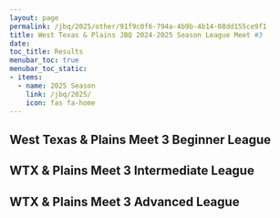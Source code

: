 ```yaml
---
layout: page
permalink: /jbq/2025/other/91f9c0f6-794a-4b9b-4b14-08dd155ce9f1
title: West Texas & Plains JBQ 2024-2025 Season League Meet #3
date: 
toc_title: Results
menubar_toc: true
menubar_toc_static:
- items:
  - name: 2025 Season
    link: /jbq/2025/
    icon: fas fa-home
---
```



## West Texas & Plains Meet 3 Beginner League

## WTX & Plains Meet 3 Intermediate League

## WTX & Plains Meet 3 Advanced League


